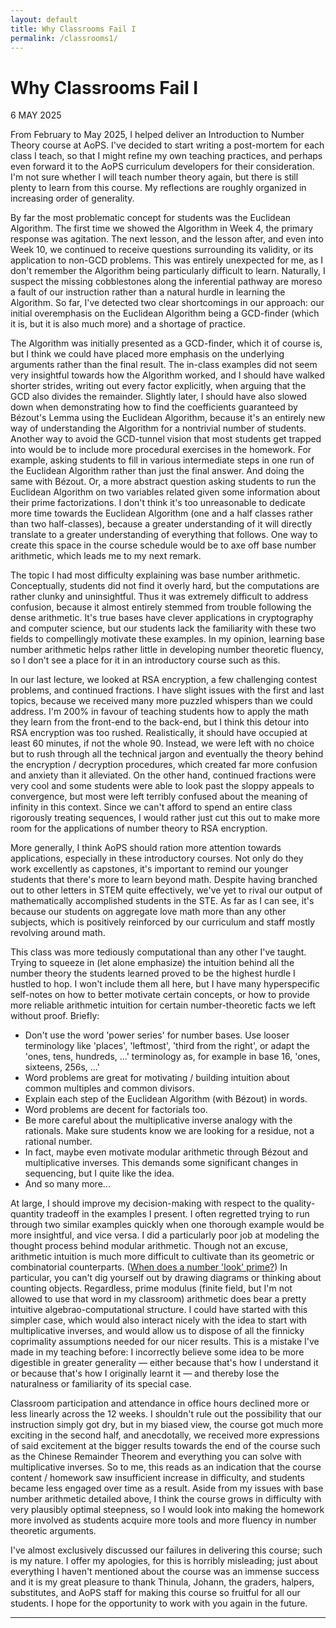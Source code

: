 ```yaml
---
layout: default
title: Why Classrooms Fail I
permalink: /classrooms1/
---
```


# Why Classrooms Fail I
<p class="font3 right">6 MAY 2025</p>

From February to May 2025, I helped deliver an Introduction to Number Theory course at AoPS. I've decided to start writing a post-mortem for each class I teach, so that I might refine my own teaching practices, and perhaps even forward it to the AoPS curriculum developers for their consideration. I'm not sure whether I will teach number theory again, but there is still plenty to learn from this course. My reflections are roughly organized in increasing order of generality.

By far the most problematic concept for students was the Euclidean Algorithm. The first time we showed the Algorithm in Week 4, the primary response was agitation. The next lesson, and the lesson after, and even into Week 10, we continued to receive questions surrounding its validity, or its application to non-GCD problems. This was entirely unexpected for me, as I don't remember the Algorithm being particularly difficult to learn. Naturally, I suspect the missing cobblestones along the inferential pathway are moreso a fault of our instruction rather than a natural hurdle in learning the Algorithm. So far, I've detected two clear shortcomings in our approach: our initial overemphasis on the Euclidean Algorithm being a GCD-finder (which it is, but it is also much more) and a shortage of practice.

The Algorithm was initially presented as a GCD-finder, which it of course is, but I think we could have placed more emphasis on the underlying arguments rather than the final result. The in-class examples did not seem very insightful towards how the Algorithm worked, and I should have walked shorter strides, writing out every factor explicitly, when arguing that the GCD also divides the remainder. Slightly later, I should have also slowed down when demonstrating how to find the coefficients guaranteed by Bézout's Lemma using the Euclidean Algorithm, because it's an entirely new way of understanding the Algorithm for a nontrivial number of students. Another way to avoid the GCD-tunnel vision that most students get trapped into would be to include more procedural exercises in the homework. For example, asking students to fill in various intermediate steps in one run of the Euclidean Algorithm rather than just the final answer. And doing the same with Bézout. Or, a more abstract question asking students to run the Euclidean Algorithm on two variables related given some information about their prime factorizations. I don't think it's too unreasonable to dedicate more time towards the Euclidean Algorithm (one and a half classes rather than two half-classes), because a greater understanding of it will directly translate to a greater understanding of everything that follows. One way to create this space in the course schedule would be to axe off base number arithmetic, which leads me to my next remark.

The topic I had most difficulty explaining was base number arithmetic. Conceptually, students did not find it overly hard, but the computations are rather clunky and uninsightful. Thus it was extremely difficult to address confusion, because it almost entirely stemmed from trouble following the dense arithmetic. It's true bases have clever applications in cryptography and computer science, but our students lack the familiarity with these two fields to compellingly motivate these examples. In my opinion, learning base number arithmetic helps rather little in developing number theoretic fluency, so I don't see a place for it in an introductory course such as this.

In our last lecture, we looked at RSA encryption, a few challenging contest problems, and continued fractions. I have slight issues with the first and last topics, because we received many more puzzled whispers than we could address. I'm 200% in favour of teaching students how to apply the math they learn from the front-end to the back-end, but I think this detour into RSA encryption was too rushed. Realistically, it should have occupied at least 60 minutes, if not the whole 90. Instead, we were left with no choice but to rush through all the technical jargon and eventually the theory behind the encryption / decryption procedures, which created far more confusion and anxiety than it alleviated. On the other hand, continued fractions were very cool and some students were able to look past the sloppy appeals to convergence, but most were left terribly confused about the meaning of infinity in this context. Since we can't afford to spend an entire class rigorously treating sequences, I would rather just cut this out to make more room for the applications of number theory to RSA encryption.

More generally, I think AoPS should ration more attention towards applications, especially in these introductory courses. Not only do they work excellently as capstones, it's important to remind our younger students that there's more to learn beyond math. Despite having branched out to other letters in STEM quite effectively, we've yet to rival our output of mathematically accomplished students in the STE. As far as I can see, it's because our students on aggregate love math more than any other subjects, which is positively reinforced by our curriculum and staff mostly revolving around math.

This class was more tediously computational than any other I've taught. Trying to squeeze in (let alone emphasize) the intuition behind all the number theory the students learned proved to be the highest hurdle I hustled to hop. I won't include them all here, but I have many hyperspecific self-notes on how to better motivate certain concepts, or how to provide more reliable arithmetic intuition for certain number-theoretic facts we left without proof. Briefly:
* Don't use the word 'power series' for number bases. Use looser terminology like 'places', 'leftmost', 'third from the right', or adapt the 'ones, tens, hundreds, ...' terminology as, for example in base 16, 'ones, sixteens, 256s, ...'
* Word problems are great for motivating / building intuition about common multiples and common divisors.
* Explain each step of the Euclidean Algorithm (with Bézout) in words.
* Word problems are decent for factorials too.
* Be more careful about the multiplicative inverse analogy with the rationals. Make sure students know we are looking for a residue, not a rational number.
* In fact, maybe even motivate modular arithmetic through Bézout and multiplicative inverses. This demands some significant changes in sequencing, but I quite like the idea.
* And so many more...

At large, I should improve my decision-making with respect to the quality-quantity tradeoff in the examples I present. I often regretted trying to run through two similar examples quickly when one thorough example would be more insightful, and vice versa. I did a particularly poor job at modeling the thought process behind modular arithmetic. Though not an excuse, arithmetic intuition is much more difficult to cultivate than its geometric or combinatorial counterparts. (<a href="https://isthisprime.com/game/" target="_blank">When does a number 'look' prime?</a>) In particular, you can't dig yourself out by drawing diagrams or thinking about counting objects. Regardless, prime modulus (finite field, but I'm not allowed to use that word in my classroom) arithmetic does bear a pretty intuitive algebrao-computational structure. I could have started with this simpler case, which would also interact nicely with the idea to start with multiplicative inverses, and would allow us to dispose of all the finnicky coprimality assumptions needed for our nicer results. This is a mistake I've made in my teaching before: I incorrectly believe some idea to be more digestible in greater generality — either because that's how I understand it or because that's how I originally learnt it — and thereby lose the naturalness or familiarity of its special case.

Classroom participation and attendance in office hours declined more or less linearly across the 12 weeks. I shouldn't rule out the possibility that our instruction simply got dry, but in my biased view, the course got much more exciting in the second half, and anecdotally, we received more expressions of said excitement at the bigger results towards the end of the course such as the Chinese Remainder Theorem and everything you can solve with multiplicative inverses. So to me, this reads as an indication that the course content / homework saw insufficient increase in difficulty, and students became less engaged over time as a result. Aside from my issues with base number arithmetic detailed above, I think the course grows in difficulty with very plausibly optimal steepness, so I would look into making the homework more involved as students acquire more tools and more fluency in number theoretic arguments.

I've almost exclusively discussed our failures in delivering this course; such is my nature. I offer my apologies, for this is horribly misleading; just about everything I haven't mentioned about the course was an immense success and it is my great pleasure to thank Thinula, Johann, the graders, halpers, substitutes, and AoPS staff for making this course so fruitful for all our students. I hope for the opportunity to work with you again in the future.

---
